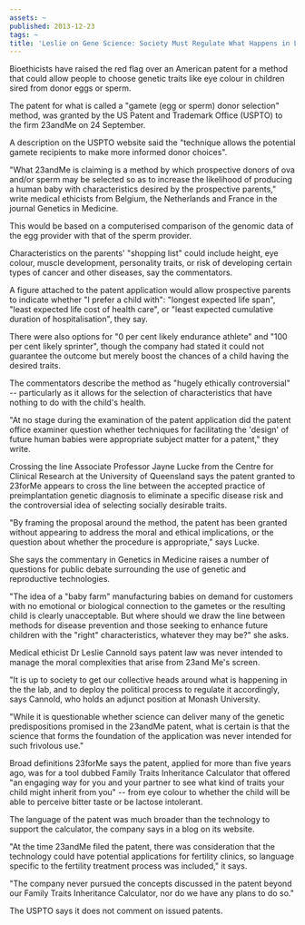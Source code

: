 ```yaml
---
assets: ~
published: 2013-12-23
tags: ~
title: 'Leslie on Gene Science: Society Must Regulate What Happens in Lab '
---
```

Bioethicists have raised the red flag over an American patent for a method that could allow people to choose genetic traits like eye colour in children sired from donor eggs or sperm.

The patent for what is called a "gamete (egg or sperm) donor selection" method, was granted by the US Patent and Trademark Office (USPTO) to the firm 23andMe on 24 September.

A description on the USPTO website said the "technique allows the potential gamete recipients to make more informed donor choices".

"What 23andMe is claiming is a method by which prospective donors of ova and/or sperm may be selected so as to increase the likelihood of producing a human baby with characteristics desired by the prospective parents," write medical ethicists from Belgium, the Netherlands and France in the journal Genetics in Medicine.

This would be based on a computerised comparison of the genomic data of the egg provider with that of the sperm provider.

Characteristics on the parents' "shopping list" could include height, eye colour, muscle development, personality traits, or risk of developing certain types of cancer and other diseases, say the commentators.

A figure attached to the patent application would allow prospective parents to indicate whether "I prefer a child with": "longest expected life span", "least expected life cost of health care", or "least expected cumulative duration of hospitalisation", they say.

There were also options for "0 per cent likely endurance athlete" and "100 per cent likely sprinter", though the company had stated it could not guarantee the outcome but merely boost the chances of a child having the desired traits.

The commentators describe the method as "hugely ethically controversial" -- particularly as it allows for the selection of characteristics that have nothing to do with the child's health.

"At no stage during the examination of the patent application did the patent office examiner question whether techniques for facilitating the 'design' of future human babies were appropriate subject matter for a patent," they write.

Crossing the line
Associate Professor Jayne Lucke from the Centre for Clinical Research at the University of Queensland says the patent granted to 23forMe appears to cross the line between the accepted practice of preimplantation genetic diagnosis to eliminate a specific disease risk and the controversial idea of selecting socially desirable traits.

"By framing the proposal around the method, the patent has been granted without appearing to address the moral and ethical implications, or the question about whether the procedure is appropriate," says Lucke.

She says the commentary in Genetics in Medicine raises a number of questions for public debate surrounding the use of genetic and reproductive technologies.

"The idea of a "baby farm" manufacturing babies on demand for customers with no emotional or biological connection to the gametes or the resulting child is clearly unacceptable. But where should we draw the line between methods for disease prevention and those seeking to enhance future children with the "right" characteristics, whatever they may be?" she asks.

Medical ethicist Dr Leslie Cannold says patent law was never intended to manage the moral complexities that arise from 23and Me's screen.

"It is up to society to get our collective heads around what is happening in the the lab, and to deploy the political process to regulate it accordingly, says Cannold, who holds an adjunct position at Monash University.

"While it is questionable whether science can deliver many of the genetic predispositions promised in the 23andMe patent, what is certain is that the science that forms the foundation of the application was never intended for such frivolous use."

Broad definitions
23forMe says the patent, applied for more than five years ago, was for a tool dubbed Family Traits Inheritance Calculator that offered "an engaging way for you and your partner to see what kind of traits your child might inherit from you" -- from eye colour to whether the child will be able to perceive bitter taste or be lactose intolerant.

The language of the patent was much broader than the technology to support the calculator, the company says in a blog on its website.

"At the time 23andMe filed the patent, there was consideration that the technology could have potential applications for fertility clinics, so language specific to the fertility treatment process was included," it says.

"The company never pursued the concepts discussed in the patent beyond our Family Traits Inheritance Calculator, nor do we have any plans to do so."

The USPTO says it does not comment on issued patents.